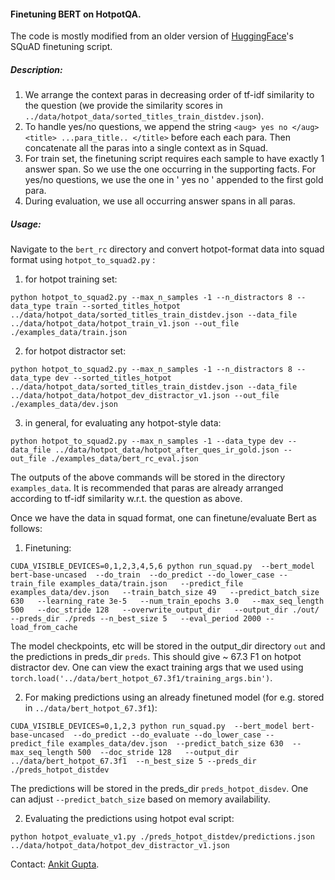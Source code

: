 #### Finetuning BERT on HotpotQA.

The code is mostly modified from an older version of [HuggingFace](https://github.com/huggingface/transformers)'s SQuAD finetuning script. 

##### __Description__:
1) We arrange the context paras in decreasing order of tf-idf similarity to the question (we provide the similarity scores in `../data/hotpot_data/sorted_titles_train_distdev.json`).
2) To handle yes/no questions, we append the string `<aug> yes no </aug> <title> ...para_title.. </title>` before each each para. Then concatenate all the paras into a single context as in Squad.  
3) For train set, the finetuning script requires each sample to have exactly 1 answer span. So we use the one occurring in the supporting facts. For yes/no questions, we use the one in '<aug> yes no </aug>' appended to the first gold para.  
4) During evaluation, we use all occurring answer spans in all paras.  

##### __Usage__:
Navigate to the `bert_rc` directory and convert hotpot-format data into squad format using `hotpot_to_squad2.py` :
1) for hotpot training set: 
```
python hotpot_to_squad2.py --max_n_samples -1 --n_distractors 8 --data_type train --sorted_titles_hotpot ../data/hotpot_data/sorted_titles_train_distdev.json --data_file ../data/hotpot_data/hotpot_train_v1.json --out_file ./examples_data/train.json
```
2) for hotpot distractor set: 
```
python hotpot_to_squad2.py --max_n_samples -1 --n_distractors 8 --data_type dev --sorted_titles_hotpot ../data/hotpot_data/sorted_titles_train_distdev.json --data_file ../data/hotpot_data/hotpot_dev_distractor_v1.json --out_file ./examples_data/dev.json
```
3) in general, for evaluating any hotpot-style data:
```
python hotpot_to_squad2.py --max_n_samples -1 --data_type dev --data_file ../data/hotpot_data/hotpot_after_ques_ir_gold.json --out_file ./examples_data/bert_rc_eval.json
```
The outputs of the above commands will be stored in the directory `examples_data`. It is recommended that paras are already arranged according to tf-idf similarity w.r.t. the question as above.

Once we have the data in squad format, one can finetune/evaluate Bert as follows: 
1) Finetuning:
```
CUDA_VISIBLE_DEVICES=0,1,2,3,4,5,6 python run_squad.py  --bert_model bert-base-uncased  --do_train  --do_predict --do_lower_case --train_file examples_data/train.json   --predict_file examples_data/dev.json   --train_batch_size 49   --predict_batch_size 630   --learning_rate 3e-5   --num_train_epochs 3.0   --max_seq_length 500   --doc_stride 128   --overwrite_output_dir   --output_dir ./out/  --preds_dir ./preds --n_best_size 5   --eval_period 2000 --load_from_cache 
```
The model checkpoints, etc will be stored in the output_dir directory `out` and the predictions in preds_dir `preds`. This should give ~ 67.3 F1 on hotpot distractor dev. One can view the exact training args that we used using `torch.load('../data/bert_hotpot_67.3f1/training_args.bin')`.

2) For making predictions using an already finetuned model (for e.g. stored in `../data/bert_hotpot_67.3f1`):
```
CUDA_VISIBLE_DEVICES=0,1,2,3 python run_squad.py  --bert_model bert-base-uncased  --do_predict --do_evaluate --do_lower_case --predict_file examples_data/dev.json  --predict_batch_size 630  --max_seq_length 500  --doc_stride 128   --output_dir ../data/bert_hotpot_67.3f1  --n_best_size 5 --preds_dir ./preds_hotpot_distdev
```
The predictions will be stored in the preds_dir `preds_hotpot_disdev`. One can adjust `--predict_batch_size` based on memory availability.

2) Evaluating the predictions using hotpot eval script:
```
python hotpot_evaluate_v1.py ./preds_hotpot_distdev/predictions.json  ../data/hotpot_data/hotpot_dev_distractor_v1.json
```

Contact: [Ankit Gupta](https://github.com/ag1988).

